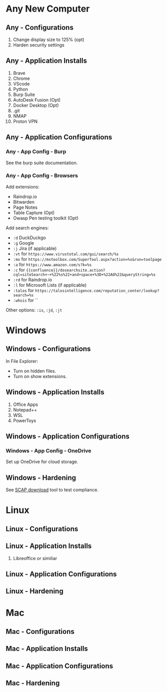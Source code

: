 # Any New Computer

## Any - Configurations
1. Change display size to 125% (opt)
2. Harden security settings


## Any - Application Installs
1. Brave
2. Chrome
3. VScode
4. Python
5. Burp Suite
6. AutoDesk Fusion (Opt)
7. Docker Desktop (Opt)
8. .git
9. NMAP
10. Proton VPN

## Any - Application Configurations

### Any - App Config - Burp
See the burp suite documentation. 

### Any - App Config - Browsers 
Add extensions:
- Raindrop.io
- Bitwarden
- Page Notes
- Table Capture (Opt)
- Owasp Pen testing toolkit (Opt)

Add search engines:
- `:d` DuckDuckgo
- `:g` Google
- `:j` Jira (if applicable)
- `:vt` for `https://www.virustotal.com/gui/search/%s`
- `:mx` for `https://mxtoolbox.com/SuperTool.aspx?action=%s&run=toolpage`
- `:a` for `https://www.amazon.com/s?k=%s`
- `:c` for `{{confluence}}/dosearchsite.action?cql=siteSearch+~+%22%s%22+and+space+%3D+%22AO%22&queryString=%s`
- `:rd` for Raindrop.io
- `:l` for Microsoft Lists (if applicable)
- `:talos` for  `https://talosintelligence.com/reputation_center/lookup?search=%s`
- `:whois` for ``

Other options: `:is`, `:jd`, `:jt`

# Windows
## Windows - Configurations
In File Explorer:
- Turn on hidden files.
- Turn on show extensions. 
## Windows - Application Installs
1. Office Apps
2. Notepad++
3. WSL
4. PowerToys
## Windows - Application Configurations
### Windows - App Config - OneDrive
Set up OneDrive for cloud storage. 
## Windows - Hardening
See [SCAP download](https://public.cyber.mil/stigs/scap/) tool to test compliance. 

# Linux 
## Linux - Configurations
## Linux - Application Installs
1. Libreoffice or similiar
## Linux - Application Configurations
## Linux - Hardening

# Mac
## Mac - Configurations
## Mac - Application Installs
## Mac - Application Configurations
## Mac - Hardening
